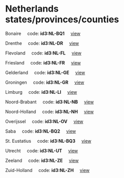 # Netherlands states/provinces/counties
Bonaire&nbsp;&nbsp;&nbsp;&nbsp;&nbsp;code: **id3:NL-BQ1**&nbsp;&nbsp;&nbsp;&nbsp;&nbsp;[view](../../export/geojson/medium/id3/nl/bq1.geojson)&nbsp;&nbsp;&nbsp;&nbsp;&nbsp;


Drenthe&nbsp;&nbsp;&nbsp;&nbsp;&nbsp;code: **id3:NL-DR**&nbsp;&nbsp;&nbsp;&nbsp;&nbsp;[view](../../export/geojson/medium/id3/nl/dr.geojson)&nbsp;&nbsp;&nbsp;&nbsp;&nbsp;


Flevoland&nbsp;&nbsp;&nbsp;&nbsp;&nbsp;code: **id3:NL-FL**&nbsp;&nbsp;&nbsp;&nbsp;&nbsp;[view](../../export/geojson/medium/id3/nl/fl.geojson)&nbsp;&nbsp;&nbsp;&nbsp;&nbsp;


Friesland&nbsp;&nbsp;&nbsp;&nbsp;&nbsp;code: **id3:NL-FR**&nbsp;&nbsp;&nbsp;&nbsp;&nbsp;[view](../../export/geojson/medium/id3/nl/fr.geojson)&nbsp;&nbsp;&nbsp;&nbsp;&nbsp;


Gelderland&nbsp;&nbsp;&nbsp;&nbsp;&nbsp;code: **id3:NL-GE**&nbsp;&nbsp;&nbsp;&nbsp;&nbsp;[view](../../export/geojson/medium/id3/nl/ge.geojson)&nbsp;&nbsp;&nbsp;&nbsp;&nbsp;


Groningen&nbsp;&nbsp;&nbsp;&nbsp;&nbsp;code: **id3:NL-GR**&nbsp;&nbsp;&nbsp;&nbsp;&nbsp;[view](../../export/geojson/medium/id3/nl/gr.geojson)&nbsp;&nbsp;&nbsp;&nbsp;&nbsp;


Limburg&nbsp;&nbsp;&nbsp;&nbsp;&nbsp;code: **id3:NL-LI**&nbsp;&nbsp;&nbsp;&nbsp;&nbsp;[view](../../export/geojson/medium/id3/nl/li.geojson)&nbsp;&nbsp;&nbsp;&nbsp;&nbsp;


Noord-Brabant&nbsp;&nbsp;&nbsp;&nbsp;&nbsp;code: **id3:NL-NB**&nbsp;&nbsp;&nbsp;&nbsp;&nbsp;[view](../../export/geojson/medium/id3/nl/nb.geojson)&nbsp;&nbsp;&nbsp;&nbsp;&nbsp;


Noord-Holland&nbsp;&nbsp;&nbsp;&nbsp;&nbsp;code: **id3:NL-NH**&nbsp;&nbsp;&nbsp;&nbsp;&nbsp;[view](../../export/geojson/medium/id3/nl/nh.geojson)&nbsp;&nbsp;&nbsp;&nbsp;&nbsp;


Overijssel&nbsp;&nbsp;&nbsp;&nbsp;&nbsp;code: **id3:NL-OV**&nbsp;&nbsp;&nbsp;&nbsp;&nbsp;[view](../../export/geojson/medium/id3/nl/ov.geojson)&nbsp;&nbsp;&nbsp;&nbsp;&nbsp;


Saba&nbsp;&nbsp;&nbsp;&nbsp;&nbsp;code: **id3:NL-BQ2**&nbsp;&nbsp;&nbsp;&nbsp;&nbsp;[view](../../export/geojson/medium/id3/nl/bq2.geojson)&nbsp;&nbsp;&nbsp;&nbsp;&nbsp;


St. Eustatius&nbsp;&nbsp;&nbsp;&nbsp;&nbsp;code: **id3:NL-BQ3**&nbsp;&nbsp;&nbsp;&nbsp;&nbsp;[view](../../export/geojson/medium/id3/nl/bq3.geojson)&nbsp;&nbsp;&nbsp;&nbsp;&nbsp;


Utrecht&nbsp;&nbsp;&nbsp;&nbsp;&nbsp;code: **id3:NL-UT**&nbsp;&nbsp;&nbsp;&nbsp;&nbsp;[view](../../export/geojson/medium/id3/nl/ut.geojson)&nbsp;&nbsp;&nbsp;&nbsp;&nbsp;


Zeeland&nbsp;&nbsp;&nbsp;&nbsp;&nbsp;code: **id3:NL-ZE**&nbsp;&nbsp;&nbsp;&nbsp;&nbsp;[view](../../export/geojson/medium/id3/nl/ze.geojson)&nbsp;&nbsp;&nbsp;&nbsp;&nbsp;


Zuid-Holland&nbsp;&nbsp;&nbsp;&nbsp;&nbsp;code: **id3:NL-ZH**&nbsp;&nbsp;&nbsp;&nbsp;&nbsp;[view](../../export/geojson/medium/id3/nl/zh.geojson)&nbsp;&nbsp;&nbsp;&nbsp;&nbsp;

